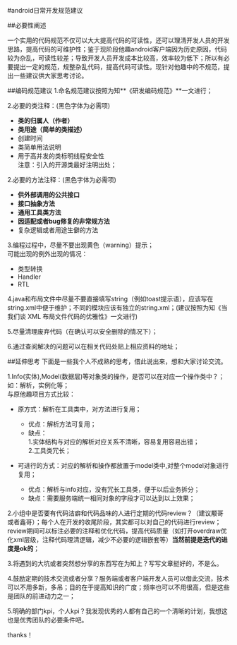#android日常开发规范建议

##必要性阐述

一个实用的代码规范不仅可以大大提高代码的可读性，还可以理清开发人员的开发思路，提高代码的可维护性；鉴于现阶段他趣android客户端因为历史原因，代码较为杂乱，可读性较差；导致开发人员开发成本比较高，效率较为低下；所以有必要提出一定的规范，规整杂乱代码，提高代码可读性。现针对他趣中的不规范，提出一些建议供大家思考讨论。

##编码规范建议
1.命名规范建议按照为知**《研发编码规范》**一文进行；</br>

2.必要的类注释：(黑色字体为必需项)

* **类的归属人（作者）**
* **类用途（简单的类描述）**
* 创建时间
* 类简单用法说明
* 用于高并发的类标明线程安全性</br>
注意：引入的开源类最好注明出处；

2.必要的方法注释：(黑色字体为必需项)

* **供外部调用的公共接口**
* **接口抽象方法**
* **通用工具类方法**
* **因适配或者bug修复的非常规方法**
* 复杂逻辑或者用途生僻的方法
	
3.编程过程中，尽量不要出现黄色（warning）提示；</br>
可能出现的例外出现的情况：
	
* 类型转换
* Handler
* RTL

4.java和布局文件中尽量不要直接填写string（例如toast提示语），应该写在string.xml中便于维护；不同的模块应该有独立的string.xml；(建议按照为知《当我们谈 XML 布局文件代码的优雅性》一文进行)

5.尽量清理废弃代码（在确认可以安全删除的情况下）；

6.通过查阅解决的问题可以在相关代码处贴上相应资料的地址；

##延伸思考
下面是一些我个人不成熟的思考，借此说出来，想和大家讨论交流。

1.Info(实体),Model(数据层)等对象类的操作，是否可以在对应一个操作类中？；如：解析，实例化等；</br>
与原他趣项目方式比较：

* 原方式：解析在工具类中，对方法进行复用；
	* 优点：解析方法可复用；
	* 缺点：</br>
			1.实体结构与对应的解析对应关系不清晰，容易复用容易出错；</br>
			2.工具类冗长；</br>
			
* 可进行的方式：对应的解析和操作都放置于model类中,对整个model对象进行复用；
	* 优点：解析与info对应，没有冗长工具类，便于以后业务拆分；
	* 缺点：需要服务端统一相同对象的字段才可以达到以上效果；

2.小组中是否要有代码洁癖和代码品味的人进行定期的代码review？（建议颙哥或者鑫哥）；每个人在开发的收尾阶段，其实都可以对自己的代码进行review；review期间可以标注必要的注释和优化代码，提高代码质量（如打开overdraw优化xml层级，注释代码理清逻辑，减少不必要的逻辑嵌套等）**当然前提是迭代的进度是ok的**；

3.将遇到的大坑或者突然想分享的东西写在为知上？写写文章挺好的，不是么。 

4.鼓励定期的技术交流或者分享？服务端或者客户端开发人员可以借此交流，技术可以不用多新，多吊；目的在于提高知识的广度；频率也可以不用很高，但是这些是团队的前进动力之一；

5.明确的部门kpi，个人kpi？我发现优秀的人都有自己的一个清晰的计划，我想这也是优秀团队的必要条件吧。  
		 


thanks！
